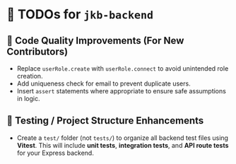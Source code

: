 # 📝 TODOs for `jkb-backend`

## 🧹 Code Quality Improvements (For New Contributors)

- Replace `userRole.create` with `userRole.connect` to avoid unintended role creation.
- Add uniqueness check for email to prevent duplicate users.
- Insert `assert` statements where appropriate to ensure safe assumptions in logic.

## 🧪 Testing / Project Structure Enhancements

- Create a `test/` folder (not `tests/`) to organize all backend test files using **Vitest**.
  This will include **unit tests**, **integration tests**, and **API route tests** for your Express backend.
